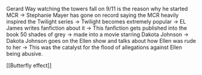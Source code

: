 Gerard Way watching the towers fall on 9/11 is the reason why he started MCR -> Stephanie Mayer has gone on record saying the MCR heavily inspired the Twilight series -> Twilight becomes extremely popular -> EL James writes fanfiction about it -> This fanfiction gets published into the book 50 shades of grey -> made into a movie starring Dakota Johnson -> Dakota Johnson goes on the Ellen show and talks about how Ellen was rude to her -> This was the catalyst for the flood of allegations against Ellen being abusive. 

[[Butterfly effect]]